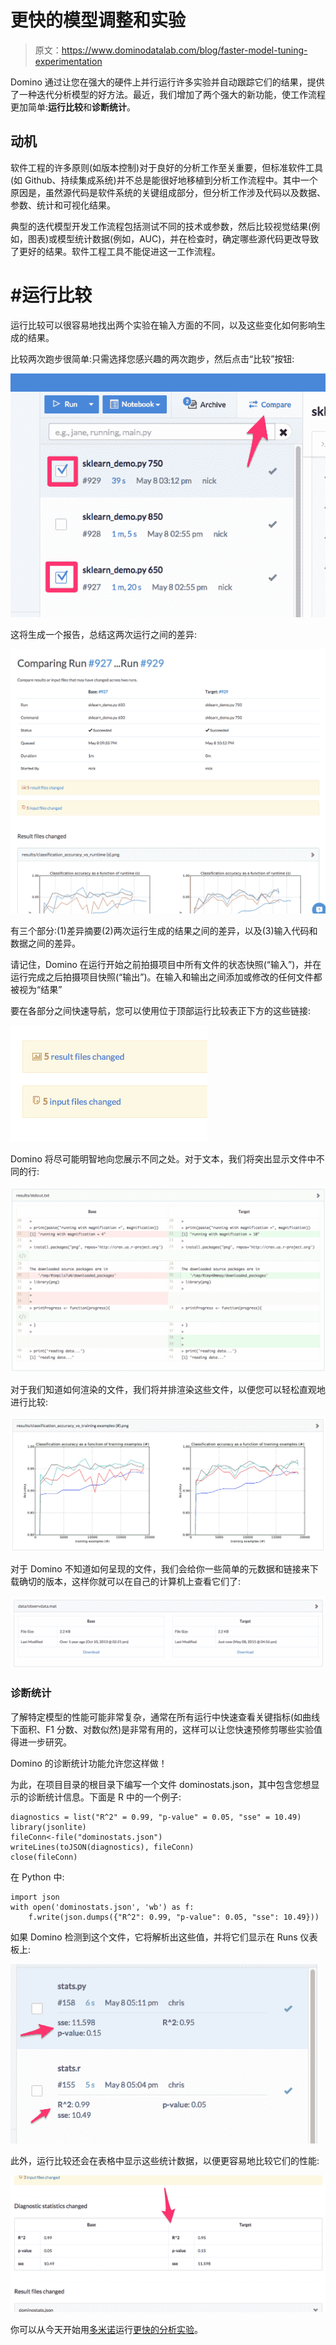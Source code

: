# 更快的模型调整和实验

> 原文：<https://www.dominodatalab.com/blog/faster-model-tuning-experimentation>

Domino 通过让您在强大的硬件上并行运行许多实验并自动跟踪它们的结果，提供了一种迭代分析模型的好方法。最近，我们增加了两个强大的新功能，使工作流程更加简单:**运行比较**和**诊断统计**。

## 动机

软件工程的许多原则(如版本控制)对于良好的分析工作至关重要，但标准软件工具(如 Github、持续集成系统)并不总是能很好地移植到分析工作流程中。其中一个原因是，虽然源代码是软件系统的关键组成部分，但分析工作涉及代码以及数据、参数、统计和可视化结果。

典型的迭代模型开发工作流程包括测试不同的技术或参数，然后比较视觉结果(例如，图表)或模型统计数据(例如，AUC)，并在检查时，确定哪些源代码更改导致了更好的结果。软件工程工具不能促进这一工作流程。

# #运行比较

运行比较可以很容易地找出两个实验在输入方面的不同，以及这些变化如何影响生成的结果。

比较两次跑步很简单:只需选择您感兴趣的两次跑步，然后点击“比较”按钮:

![comparing two notebooks to each other](img/ed286f5444a3a3eaa4f3df6c0afa9ead.png)

这将生成一个报告，总结这两次运行之间的差异:

![Comparing run #927 and run #929](img/c1e5fc5ea4ca8b9fdf433480202dc4cc.png)

有三个部分:(1)差异摘要(2)两次运行生成的结果之间的差异，以及(3)输入代码和数据之间的差异。

请记住，Domino 在运行开始之前拍摄项目中所有文件的状态快照(“输入”)，并在运行完成之后拍摄项目快照(“输出”)。在输入和输出之间添加或修改的任何文件都被视为“结果”

要在各部分之间快速导航，您可以使用位于顶部运行比较表正下方的这些链接:

![results files changed in Domino](img/499c295b9602a5b580df2219868766ff.png)

Domino 将尽可能明智地向您展示不同之处。对于文本，我们将突出显示文件中不同的行:

![stdout.txt comparison](img/713d50030ae8a8779aa6be4698200174.png)

对于我们知道如何渲染的文件，我们将并排渲染这些文件，以便您可以轻松直观地进行比较:

![Comparing two visuals of training example plots](img/e69e0c0958dc6bb62b395798850a031b.png)

对于 Domino 不知道如何呈现的文件，我们会给你一些简单的元数据和链接来下载确切的版本，这样你就可以在自己的计算机上查看它们了:

![Comparison of two observations in Domino](img/fd47be660fa05fb34ff5dd5fd0e52c94.png)

### 诊断统计

了解特定模型的性能可能非常复杂，通常在所有运行中快速查看关键指标(如曲线下面积、F1 分数、对数似然)是非常有用的，这样可以让您快速预修剪哪些实验值得进一步研究。

Domino 的诊断统计功能允许您这样做！

为此，在项目目录的根目录下编写一个文件 dominostats.json，其中包含您想显示的诊断统计信息。下面是 R 中的一个例子:

```
diagnostics = list("R^2" = 0.99, "p-value" = 0.05, "sse" = 10.49)
library(jsonlite)
fileConn<-file("dominostats.json")
writeLines(toJSON(diagnostics), fileConn)
close(fileConn)
```

在 Python 中:

```
import json
with open('dominostats.json', 'wb') as f:
    f.write(json.dumps({"R^2": 0.99, "p-value": 0.05, "sse": 10.49}))
```

如果 Domino 检测到这个文件，它将解析出这些值，并将它们显示在 Runs 仪表板上:

![Domino detecting file and parsing results](img/2a087b9cce3170f2b60934fc6e3a7faa.png)

此外，运行比较还会在表格中显示这些统计数据，以便更容易地比较它们的性能:

![Running comparisons of statistics in Domino](img/4d6db411a6b8dc6220700de36fc1a09c.png)

你可以从今天开始用[多米诺](//www.dominodatalab.com?utm_source=blog&utm_medium=post&utm_campaign=faster-model-tuning-experimentation)运行[更快的分析实验](https://www.dominodatalab.com/blog/horizontal-scaling-parallel-experimentation)。